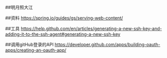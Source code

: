 ##明月照大江




##资料
https://spring.io/guides/gs/serving-web-content/


##工具
https://help.github.com/en/articles/generating-a-new-ssh-key-and-adding-it-to-the-ssh-agent#generating-a-new-ssh-key


##调用gitHub登录的API
https://developer.github.com/apps/building-oauth-apps/creating-an-oauth-app/

